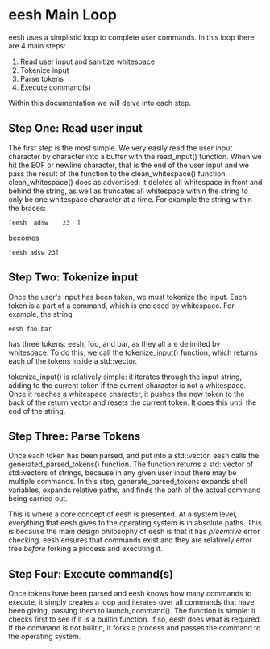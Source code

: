 # eesh Main Loop

eesh uses a simplistic loop to complete user commands. In this loop there are
4 main steps:

1. Read user input and sanitize whitespace
2. Tokenize input
3. Parse tokens
4. Execute command(s)

Within this documentation we will delve into each step.

## Step One: Read user input

The first step is the most simple. We very easily read the user input character
by character into a buffer with the read_input() function. When we hit the
EOF or newline character, that is the end of the user input and we pass the
result of the function to the clean_whitespace() function. clean_whitespace()
does as advertised: it deletes all whitespace in front and behind the string,
as well as truncates all whitespace within the string to only be one whitespace
character at a time. For example the string within the braces:

```
[eesh  adsw    23  ]
```

becomes

```
[eesh adsw 23]
```

## Step Two: Tokenize input

Once the user's input has been taken, we must tokenize the input. Each token
is a part of a command, which is enclosed by whitespace. For example, the 
string

```
eesh foo bar
```

has three tokens: eesh, foo, and bar, as they all are delimited by whitespace.
To do this, we call the tokenize_input() function, which returns each of the
tokens inside a std::vector. 

tokenize_input() is relatively simple: it iterates through the input string,
adding to the current token if the current character is not a whitespace. Once
it reaches a whitespace character, it pushes the new token to the back of the 
return vector and resets the current token. It does this until the end of the
string.

## Step Three: Parse Tokens

Once each token has been parsed, and put into a std::vector, eesh calls
the generated_parsed_tokens() function. The function returns a std::vector
of std::vectors of strings, because in any given user input there may be 
multiple commands. In this step, generate_parsed_tokens expands shell variables,
expands relative paths, and finds the path of the actual command being carried
out.

This is where a core concept of eesh is presented. At a system level, 
everything that eesh gives to the operating system is in absolute paths.
This is because the main design philosophy of eesh is that it has *preemtive*
error checking. eesh ensures that commands exist and they are relatively
error free *before* forking a process and executing it.

## Step Four: Execute command(s)

Once tokens have been parsed and eesh knows how many commands to execute,
it simply creates a loop and iterates over all commands that have been giving,
passing them to launch_command(). The function is simple: it checks first
to see if it is a builtin function. If so, eesh does what is required. If the
command is not builtin, it forks a process and passes the command to the
operating system.
